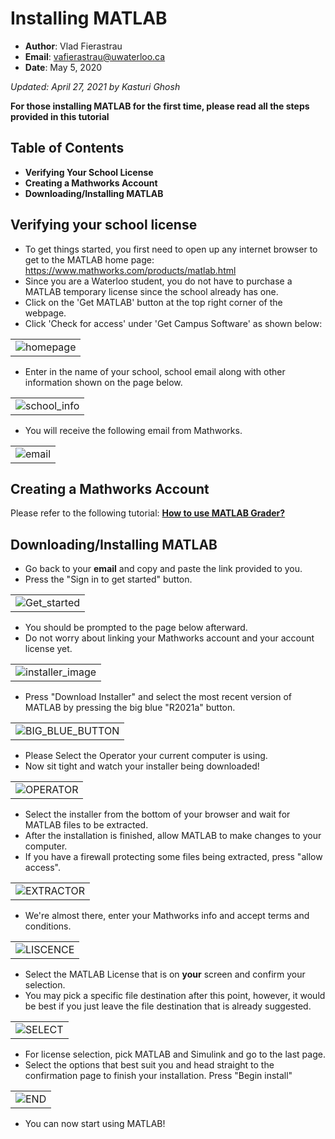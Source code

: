 # Installing MATLAB
* **Author**: Vlad Fierastrau
* **Email**: vafierastrau@uwaterloo.ca 
* **Date**: May 5, 2020  

*Updated: April 27, 2021 by Kasturi Ghosh*

**For those installing MATLAB for the first time, please read all the steps provided in this tutorial**

## Table of Contents  

* **Verifying Your School License**
* **Creating a Mathworks Account**
* **Downloading/Installing MATLAB** 

## Verifying your school license
* To get things started, you first need to open up any internet browser to get to the MATLAB home page: https://www.mathworks.com/products/matlab.html 
* Since you are a Waterloo student, you do not have to purchase a MATLAB temporary license since the school already has one. 
* Click on the 'Get MATLAB' button at the top right corner of the webpage.
* Click 'Check for access' under 'Get Campus Software' as shown below:

||
|:--:|
|![homepage](img/Download_for_MATLAB_new.png)|

* Enter in the name of your school, school email along with other information shown on the page below.

||
|:--:|
|![school_info](img/ENTER_INFO_FOR_MATLAB.png)|

* You will receive the following email from Mathworks. 

||
|:--:|
|![email](img/CLICK_THE_LINK.PNG)|

## Creating a Mathworks Account 
Please refer to the following tutorial: [**How to use MATLAB Grader?**](https://github.com/chulminy/AE_ENVE_GEOE_121/tree/master/doc/matlab_grader)

## Downloading/Installing MATLAB
* Go back to your **email** and copy and paste the link provided to you. 
* Press the "Sign in to get started" button.

||
|:--:|
|![Get_started](img/CREATE_MATHWORKS_ACCOUNT.png)|

* You should be prompted to the page below afterward.
* Do not worry about linking your Mathworks account and your account license yet.

||
|:--:|
|![installer_image](img/DOWNLOAD_INSTALLER.png)|

* Press "Download Installer" and select the most recent version of MATLAB by pressing the big blue "R2021a" button.

||
|:--:|
|![BIG_BLUE_BUTTON](img/MATLAB_Version_2021.png)|

* Please Select the Operator your current computer is using.
* Now sit tight and watch your installer being downloaded! 

||
|:--:|
|![OPERATOR](img/Operating_System.png)|

* Select the installer from the bottom of your browser and wait for MATLAB files to be extracted. 
* After the installation is finished, allow MATLAB to make changes to your computer.
* If you have a firewall protecting some files being extracted, press "allow access".

||
|:--:|
|![EXTRACTOR](img/FILE_EXTRACTOR.PNG)|

* We're almost there, enter your Mathworks info and accept terms and conditions.


||
|:--:|
|![LISCENCE](img/License_Agreement_2021.png)|

* Select the MATLAB License that is on **your** screen and confirm your selection.
* You may pick a specific file destination after this point, however, it would be best if you just leave the file destination that is already suggested.

||
|:--:|
|![SELECT](img/Licensing.png)|

* For license selection, pick MATLAB and Simulink and go to the last page.
* Select the options that best suit you and head straight to the confirmation page to finish your installation. Press "Begin install"

||
|:--:|
|![END](img/CONFIRM_SELECTION.png)|

* You can now start using MATLAB!